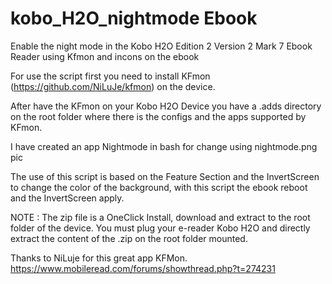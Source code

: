 # kobo_H2O_nightmode Ebook
Enable the night mode in the Kobo H2O Edition 2 Version 2 Mark 7 Ebook Reader using Kfmon and incons on the ebook

For use the script first you need to install KFmon (https://github.com/NiLuJe/kfmon) on the device.

After have the KFmon on your Kobo H2O Device you have a .adds directory on the root folder where there is the configs and the apps supported by KFmon.

I have created an app Nightmode in bash for change using nightmode.png pic 

The use of this script is based on the Feature Section and the InvertScreen to change the color of the background, with this script the ebook reboot and the InvertScreen apply.

NOTE : The zip file is a OneClick Install, download and extract to the root folder of the device. You must plug your e-reader Kobo H2O and directly extract the content of the .zip on the root folder mounted.

Thanks to NiLuje for this great app KFMon. https://www.mobileread.com/forums/showthread.php?t=274231
